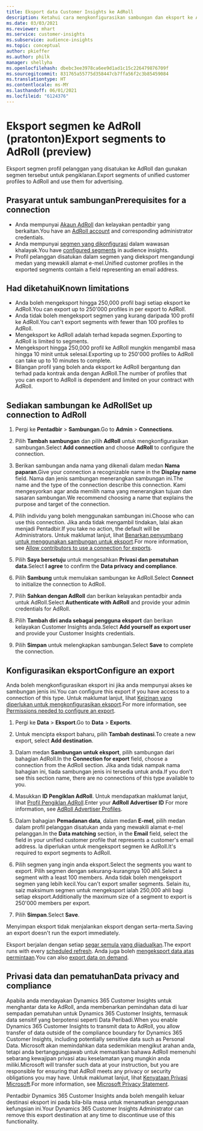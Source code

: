 ```yaml
---
title: Eksport data Customer Insights ke AdRoll
description: Ketahui cara mengkonfigurasikan sambungan dan eksport ke AdRoll.
ms.date: 03/03/2021
ms.reviewer: mhart
ms.service: customer-insights
ms.subservice: audience-insights
ms.topic: conceptual
author: pkieffer
ms.author: philk
manager: shellyha
ms.openlocfilehash: dbebc3ee3978ca6ee9d1ad1c15c226479876709f
ms.sourcegitcommit: 831765a55775d358447cb7ffa56f2c3b85459084
ms.translationtype: HT
ms.contentlocale: ms-MY
ms.lasthandoff: 06/01/2021
ms.locfileid: "6124376"
---
```

# <a name="export-segments-to-adroll-preview"></a><span data-ttu-id="e4900-103">Eksport segmen ke AdRoll (pratonton)</span><span class="sxs-lookup"><span data-stu-id="e4900-103">Export segments to AdRoll (preview)</span></span>

<span data-ttu-id="e4900-104">Eksport segmen profil pelanggan yang disatukan ke AdRoll dan gunakan segmen tersebut untuk pengiklanan.</span><span class="sxs-lookup"><span data-stu-id="e4900-104">Export segments of unified customer profiles to AdRoll and use them for advertising.</span></span> 

## <a name="prerequisites-for-a-connection"></a><span data-ttu-id="e4900-105">Prasyarat untuk sambungan</span><span class="sxs-lookup"><span data-stu-id="e4900-105">Prerequisites for a connection</span></span>

-   <span data-ttu-id="e4900-106">Anda mempunyai [Akaun AdRoll](https://www.adroll.com/) dan kelayakan pentadbir yang berkaitan.</span><span class="sxs-lookup"><span data-stu-id="e4900-106">You have an [AdRoll account](https://www.adroll.com/) and corresponding administrator credentials.</span></span>
-   <span data-ttu-id="e4900-107">Anda mempunyai [segmen yang dikonfigurasi](segments.md) dalam wawasan khalayak.</span><span class="sxs-lookup"><span data-stu-id="e4900-107">You have [configured segments](segments.md) in audience insights.</span></span>
-   <span data-ttu-id="e4900-108">Profil pelanggan disatukan dalam segmen yang dieksport mengandungi medan yang mewakili alamat e-mel.</span><span class="sxs-lookup"><span data-stu-id="e4900-108">Unified customer profiles in the exported segments contain a field representing an email address.</span></span>

## <a name="known-limitations"></a><span data-ttu-id="e4900-109">Had diketahui</span><span class="sxs-lookup"><span data-stu-id="e4900-109">Known limitations</span></span>

- <span data-ttu-id="e4900-110">Anda boleh mengeksport hingga 250,000 profil bagi setiap eksport ke AdRoll.</span><span class="sxs-lookup"><span data-stu-id="e4900-110">You can export up to 250'000 profiles in per export to AdRoll.</span></span>
- <span data-ttu-id="e4900-111">Anda tidak boleh mengeksport segmen yang kurang daripada 100 profil ke AdRoll.</span><span class="sxs-lookup"><span data-stu-id="e4900-111">You can't export segments with fewer than 100 profiles to AdRoll.</span></span> 
- <span data-ttu-id="e4900-112">Mengeksport ke AdRoll adalah terhad kepada segmen.</span><span class="sxs-lookup"><span data-stu-id="e4900-112">Exporting to AdRoll is limited to segments.</span></span>
- <span data-ttu-id="e4900-113">Mengeksport hingga 250,000 profil ke AdRoll mungkin mengambil masa hingga 10 minit untuk selesai.</span><span class="sxs-lookup"><span data-stu-id="e4900-113">Exporting up to 250'000 profiles to AdRoll can take up to 10 minutes to complete.</span></span> 
- <span data-ttu-id="e4900-114">Bilangan profil yang boleh anda eksport ke AdRoll bergantung dan terhad pada kontrak anda dengan AdRoll.</span><span class="sxs-lookup"><span data-stu-id="e4900-114">The number of profiles that you can export to AdRoll is dependent and limited on your contract with AdRoll.</span></span>

## <a name="set-up-connection-to-adroll"></a><span data-ttu-id="e4900-115">Sediakan sambungan ke AdRoll</span><span class="sxs-lookup"><span data-stu-id="e4900-115">Set up connection to AdRoll</span></span>

1. <span data-ttu-id="e4900-116">Pergi ke **Pentadbir** > **Sambungan**.</span><span class="sxs-lookup"><span data-stu-id="e4900-116">Go to **Admin** > **Connections**.</span></span>

1. <span data-ttu-id="e4900-117">Pilih **Tambah sambungan** dan pilih **AdRoll** untuk mengkonfigurasikan sambungan.</span><span class="sxs-lookup"><span data-stu-id="e4900-117">Select **Add connection** and choose **AdRoll** to configure the connection.</span></span>

1. <span data-ttu-id="e4900-118">Berikan sambungan anda nama yang dikenali dalam medan **Nama paparan**.</span><span class="sxs-lookup"><span data-stu-id="e4900-118">Give your connection a recognizable name in the **Display name** field.</span></span> <span data-ttu-id="e4900-119">Nama dan jenis sambungan menerangkan sambungan ini.</span><span class="sxs-lookup"><span data-stu-id="e4900-119">The name and the type of the connection describe this connection.</span></span> <span data-ttu-id="e4900-120">Kami mengesyorkan agar anda memilih nama yang menerangkan tujuan dan sasaran sambungan.</span><span class="sxs-lookup"><span data-stu-id="e4900-120">We recommend choosing a name that explains the purpose and target of the connection.</span></span>

1. <span data-ttu-id="e4900-121">Pilih individu yang boleh menggunakan sambungan ini.</span><span class="sxs-lookup"><span data-stu-id="e4900-121">Choose who can use this connection.</span></span> <span data-ttu-id="e4900-122">Jika anda tidak mengambil tindakan, lalai akan menjadi Pentadbir.</span><span class="sxs-lookup"><span data-stu-id="e4900-122">If you take no action, the default will be Administrators.</span></span> <span data-ttu-id="e4900-123">Untuk maklumat lanjut, lihat [Benarkan penyumbang untuk menggunakan sambungan untuk eksport](connections.md#allow-contributors-to-use-a-connection-for-exports).</span><span class="sxs-lookup"><span data-stu-id="e4900-123">For more information, see [Allow contributors to use a connection for exports](connections.md#allow-contributors-to-use-a-connection-for-exports).</span></span>

1. <span data-ttu-id="e4900-124">Pilih **Saya bersetuju** untuk mengesahkan **Privasi dan pematuhan data**.</span><span class="sxs-lookup"><span data-stu-id="e4900-124">Select **I agree** to confirm the **Data privacy and compliance**.</span></span>

1. <span data-ttu-id="e4900-125">Pilih **Sambung** untuk memulakan sambungan ke AdRoll.</span><span class="sxs-lookup"><span data-stu-id="e4900-125">Select **Connect** to initialize the connection to AdRoll.</span></span>

1. <span data-ttu-id="e4900-126">Pilih **Sahkan dengan AdRoll** dan berikan kelayakan pentadbir anda untuk AdRoll.</span><span class="sxs-lookup"><span data-stu-id="e4900-126">Select **Authenticate with AdRoll** and provide your admin credentials for AdRoll.</span></span> 

1. <span data-ttu-id="e4900-127">Pilih **Tambah diri anda sebagai pengguna eksport** dan berikan kelayakan Customer Insights anda.</span><span class="sxs-lookup"><span data-stu-id="e4900-127">Select **Add yourself as export user** and provide your Customer Insights credentials.</span></span>

1. <span data-ttu-id="e4900-128">Pilih **Simpan** untuk melengkapkan sambungan.</span><span class="sxs-lookup"><span data-stu-id="e4900-128">Select **Save** to complete the connection.</span></span>

## <a name="configure-an-export"></a><span data-ttu-id="e4900-129">Konfigurasikan eksport</span><span class="sxs-lookup"><span data-stu-id="e4900-129">Configure an export</span></span>

<span data-ttu-id="e4900-130">Anda boleh mengkonfigurasikan eksport ini jika anda mempunyai akses ke sambungan jenis ini.</span><span class="sxs-lookup"><span data-stu-id="e4900-130">You can configure this export if you have access to a connection of this type.</span></span> <span data-ttu-id="e4900-131">Untuk maklumat lanjut, lihat [Keizinan yang diperlukan untuk mengkonfigurasikan eksport](export-destinations.md#set-up-a-new-export).</span><span class="sxs-lookup"><span data-stu-id="e4900-131">For more information, see [Permissions needed to configure an export](export-destinations.md#set-up-a-new-export).</span></span>

1. <span data-ttu-id="e4900-132">Pergi ke **Data** > **Eksport**.</span><span class="sxs-lookup"><span data-stu-id="e4900-132">Go to **Data** > **Exports**.</span></span>

1. <span data-ttu-id="e4900-133">Untuk mencipta eksport baharu, pilih **Tambah destinasi**.</span><span class="sxs-lookup"><span data-stu-id="e4900-133">To create a new export, select **Add destination**.</span></span>

1. <span data-ttu-id="e4900-134">Dalam medan **Sambungan untuk eksport**, pilih sambungan dari bahagian AdRoll.</span><span class="sxs-lookup"><span data-stu-id="e4900-134">In the **Connection for export** field, choose a connection from the AdRoll section.</span></span> <span data-ttu-id="e4900-135">Jika anda tidak nampak nama bahagian ini, tiada sambungan jenis ini tersedia untuk anda.</span><span class="sxs-lookup"><span data-stu-id="e4900-135">If you don't see this section name, there are no connections of this type available to you.</span></span>

1. <span data-ttu-id="e4900-136">Masukkan **ID Pengiklan AdRoll**. Untuk mendapatkan maklumat lanjut, lihat [Profil Pengiklan AdRoll](https://help.adroll.com/hc/articles/212011838-Advertiser-Profiles).</span><span class="sxs-lookup"><span data-stu-id="e4900-136">Enter your **AdRoll Advertiser ID** For more information, see [AdRoll Advertiser Profiles](https://help.adroll.com/hc/articles/212011838-Advertiser-Profiles).</span></span>

3. <span data-ttu-id="e4900-137">Dalam bahagian **Pemadanan data**, dalam medan **E-mel**, pilih medan dalam profil pelanggan disatukan anda yang mewakili alamat e-mel pelanggan.</span><span class="sxs-lookup"><span data-stu-id="e4900-137">In the **Data matching** section, in the **Email** field, select the field in your unified customer profile that represents a customer's email address.</span></span> <span data-ttu-id="e4900-138">Ia diperlukan untuk mengeksport segmen ke AdRoll.</span><span class="sxs-lookup"><span data-stu-id="e4900-138">It's required to export segments to AdRoll.</span></span>

1. <span data-ttu-id="e4900-139">Pilih segmen yang ingin anda eksport.</span><span class="sxs-lookup"><span data-stu-id="e4900-139">Select the segments you want to export.</span></span> <span data-ttu-id="e4900-140">Pilih segmen dengan sekurang-kurangnya 100 ahli.</span><span class="sxs-lookup"><span data-stu-id="e4900-140">Select a segment with a least 100 members.</span></span> <span data-ttu-id="e4900-141">Anda tidak boleh mengeksport segmen yang lebih kecil.</span><span class="sxs-lookup"><span data-stu-id="e4900-141">You can't export smaller segments.</span></span> <span data-ttu-id="e4900-142">Selain itu, saiz maksimum segmen untuk mengeksport ialah 250,000 ahli bagi setiap eksport.</span><span class="sxs-lookup"><span data-stu-id="e4900-142">Additionally the maximum size of a segment to export is 250'000 members per export.</span></span> 

1. <span data-ttu-id="e4900-143">Pilih **Simpan**.</span><span class="sxs-lookup"><span data-stu-id="e4900-143">Select **Save**.</span></span>

<span data-ttu-id="e4900-144">Menyimpan eksport tidak menjalankan eksport dengan serta-merta.</span><span class="sxs-lookup"><span data-stu-id="e4900-144">Saving an export doesn't run the export immediately.</span></span>

<span data-ttu-id="e4900-145">Eksport berjalan dengan setiap [segar semula yang dijadualkan](system.md#schedule-tab).</span><span class="sxs-lookup"><span data-stu-id="e4900-145">The export runs with every [scheduled refresh](system.md#schedule-tab).</span></span> <span data-ttu-id="e4900-146">Anda juga boleh [mengeksport data atas permintaan](export-destinations.md#run-exports-on-demand).</span><span class="sxs-lookup"><span data-stu-id="e4900-146">You can also [export data on demand](export-destinations.md#run-exports-on-demand).</span></span> 


## <a name="data-privacy-and-compliance"></a><span data-ttu-id="e4900-147">Privasi data dan pematuhan</span><span class="sxs-lookup"><span data-stu-id="e4900-147">Data privacy and compliance</span></span>

<span data-ttu-id="e4900-148">Apabila anda mendayakan Dynamics 365 Customer Insights untuk menghantar data ke AdRoll, anda membenarkan pemindahan data di luar sempadan pematuhan untuk Dynamics 365 Customer Insights, termasuk data sensitif yang berpotensi seperti Data Peribadi.</span><span class="sxs-lookup"><span data-stu-id="e4900-148">When you enable Dynamics 365 Customer Insights to transmit data to AdRoll, you allow transfer of data outside of the compliance boundary for Dynamics 365 Customer Insights, including potentially sensitive data such as Personal Data.</span></span> <span data-ttu-id="e4900-149">Microsoft akan memindahkan data sedemikian mengikut arahan anda, tetapi anda bertanggungjawab untuk memastikan bahawa AdRoll memenuhi sebarang kewajipan privasi atau keselamatan yang mungkin anda miliki.</span><span class="sxs-lookup"><span data-stu-id="e4900-149">Microsoft will transfer such data at your instruction, but you are responsible for ensuring that AdRoll meets any privacy or security obligations you may have.</span></span> <span data-ttu-id="e4900-150">Untuk maklumat lanjut, lihat [Kenyataan Privasi Microsoft](https://go.microsoft.com/fwlink/?linkid=396732).</span><span class="sxs-lookup"><span data-stu-id="e4900-150">For more information, see [Microsoft Privacy Statement](https://go.microsoft.com/fwlink/?linkid=396732).</span></span>

<span data-ttu-id="e4900-151">Pentadbir Dynamics 365 Customer Insights anda boleh mengalih keluar destinasi eksport ini pada bila-bila masa untuk menamatkan penggunaan kefungsian ini.</span><span class="sxs-lookup"><span data-stu-id="e4900-151">Your Dynamics 365 Customer Insights Administrator can remove this export destination at any time to discontinue use of this functionality.</span></span>
